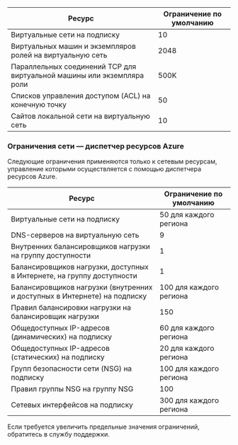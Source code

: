 
| Ресурс | Ограничение по умолчанию
--- | ---
| Виртуальные сети на подписку | 10
| Виртуальных машин и экземпляров ролей на виртуальную сеть | 2048
| Параллельных соединений TCP для виртуальной машины или экземпляра роли | 500K
| Списков управления доступом (ACL) на конечную точку | 50
| Сайтов локальной сети на виртуальную сеть | 10

### Ограничения сети — диспетчер ресурсов Azure

Следующие ограничения применяются только к сетевым ресурсам, управление которыми осуществляется с помощью диспетчера ресурсов Azure.

| Ресурс | Ограничение по умолчанию
--- | ---
| Виртуальные сети на подписку | 50 для каждого региона
| DNS-серверов на виртуальную сеть | 9
| Внутренних балансировщиков нагрузки на группу доступности | 1
| Балансировщиков нагрузки, доступных в Интернете, на группу доступности | 1
| Балансировщиков нагрузки (внутренних и доступных в Интернете) на подписку | 100 для каждого региона
| Правил балансировки нагрузки на балансировщик нагрузки | 150
| Общедоступных IP-адресов (динамических) на подписку | 60 для каждого региона
| Общедоступных IP-адресов (статических) на подписку | 20 для каждого региона
| Групп безопасности сети (NSG) на подписку | 100 для каждого региона
| Правил группы NSG на группу NSG | 100
| Сетевых интерфейсов на подписку | 300 для каждого региона

Если требуется увеличить предельные значения ограничений, обратитесь в службу поддержки.

<!---HONumber=August15_HO6-->